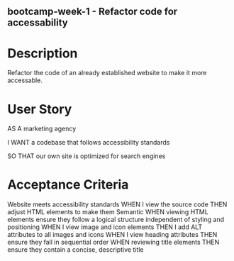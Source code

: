 ## bootcamp-week-1 - Refactor code for accessability

# Description
Refactor the code of an already established website to make it more accessable.


# User Story

AS A marketing agency

I WANT a codebase that follows accessibility standards

SO THAT our own site is optimized for search engines


# Acceptance Criteria

Website meets accessibility standards
WHEN I view the source code
THEN adjust HTML elements to make them Semantic
WHEN viewing HTML elements ensure they follow a logical structure independent of styling and positioning
WHEN I view image and icon elements
THEN I add ALT attributes to all images and icons
WHEN I view heading attributes
THEN ensure they fall in sequential order
WHEN reviewing title elements
THEN ensure they contain a concise, descriptive title
